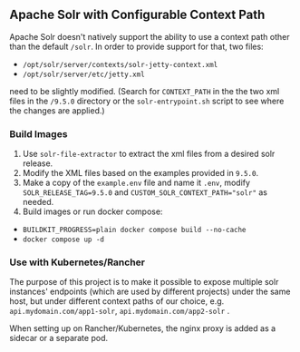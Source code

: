 ## Apache Solr with Configurable Context Path

Apache Solr doesn't natively support the ability to use a context path other than the default `/solr`. In order to provide support for that, two files:
- `/opt/solr/server/contexts/solr-jetty-context.xml`
- `/opt/solr/server/etc/jetty.xml`

need to be slightly modified. (Search for `CONTEXT_PATH` in the the two xml files in the `/9.5.0` directory or the `solr-entrypoint.sh` script to see where the changes are applied.)

### Build Images

1. Use `solr-file-extractor` to extract the xml files from a desired solr release.
2. Modify the XML files based on the examples provided in `9.5.0`.
3. Make a copy of the `example.env` file and name it `.env`, modify `SOLR_RELEASE_TAG=9.5.0` and `CUSTOM_SOLR_CONTEXT_PATH="solr"` as needed.
4. Build images or run docker compose:
- `BUILDKIT_PROGRESS=plain docker compose build --no-cache`
- `docker compose up -d`

### Use with Kubernetes/Rancher

The purpose of this project is to make it possible to expose multiple solr instances' endpoints (which are used by different projects) under the same host, but under different context paths of our choice, e.g. `api.mydomain.com/app1-solr`, `api.mydomain.com/app2-solr` .

When setting up on Rancher/Kubernetes, the nginx proxy is added as a sidecar or a separate pod.